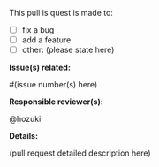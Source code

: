 This pull is quest is made to:

- [ ] fix a bug
- [ ] add a feature
- [ ] other: (please state here)

**Issue(s) related:**

#(issue number(s) here)

**Responsible reviewer(s):**

@hozuki 

**Details:**

(pull request detailed description here)
